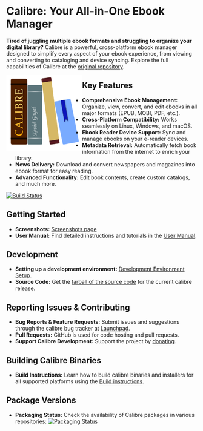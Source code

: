 # Calibre: Your All-in-One Ebook Manager

**Tired of juggling multiple ebook formats and struggling to organize your digital library?** Calibre is a powerful, cross-platform ebook manager designed to simplify every aspect of your ebook experience, from viewing and converting to cataloging and device syncing. Explore the full capabilities of Calibre at the [original repository](https://github.com/kovidgoyal/calibre).

<img align="left" src="https://raw.githubusercontent.com/kovidgoyal/calibre/master/resources/images/lt.png" height="200" width="200"/>

## Key Features

*   **Comprehensive Ebook Management:** Organize, view, convert, and edit ebooks in all major formats (EPUB, MOBI, PDF, etc.).
*   **Cross-Platform Compatibility:** Works seamlessly on Linux, Windows, and macOS.
*   **Ebook Reader Device Support:** Sync and manage ebooks on your e-reader devices.
*   **Metadata Retrieval:** Automatically fetch book information from the internet to enrich your library.
*   **News Delivery:** Download and convert newspapers and magazines into ebook format for easy reading.
*   **Advanced Functionality:** Edit book contents, create custom catalogs, and much more.

[![Build Status](https://github.com/kovidgoyal/calibre/workflows/CI/badge.svg)](https://github.com/kovidgoyal/calibre/actions?query=workflow%3ACI)

## Getting Started

*   **Screenshots:** [Screenshots page](https://calibre-ebook.com/demo)
*   **User Manual:** Find detailed instructions and tutorials in the [User Manual](https://manual.calibre-ebook.com).

## Development

*   **Setting up a development environment:** [Development Environment Setup](https://manual.calibre-ebook.com/develop.html).
*   **Source Code:** Get the [tarball of the source code](https://calibre-ebook.com/dist/src) for the current calibre release.

## Reporting Issues & Contributing

*   **Bug Reports & Feature Requests:** Submit issues and suggestions through the calibre bug tracker at [Launchpad](https://bugs.launchpad.net/calibre).
*   **Pull Requests:**  GitHub is used for code hosting and pull requests.
*   **Support Calibre Development:** Support the project by [donating](https://calibre-ebook.com/donate).

## Building Calibre Binaries

*   **Build Instructions:** Learn how to build calibre binaries and installers for all supported platforms using the [Build instructions](bypy/README.rst).

## Package Versions

*   **Packaging Status:** Check the availability of Calibre packages in various repositories: [![Packaging Status](https://repology.org/badge/vertical-allrepos/calibre.svg?columns=3&header=calibre)](https://repology.org/project/calibre/versions)
